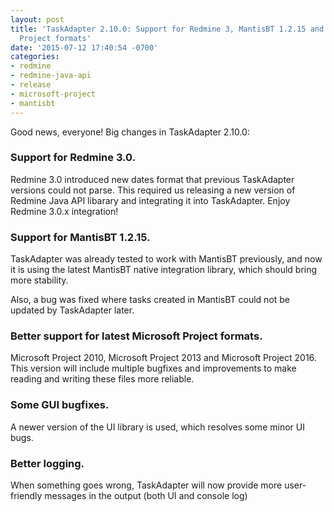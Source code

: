 ```yaml
---
layout: post
title: 'TaskAdapter 2.10.0: Support for Redmine 3, MantisBT 1.2.15 and latest Microsoft
  Project formats'
date: '2015-07-12 17:40:54 -0700'
categories:
- redmine
- redmine-java-api
- release
- microsoft-project
- mantisbt
---
```

<p>Good news, everyone! Big changes in TaskAdapter 2.10.0:</p>

### Support for Redmine 3.0.

Redmine 3.0 introduced new dates format that previous TaskAdapter versions could not parse.
This required us releasing a new version of Redmine Java API libarary and integrating it into TaskAdapter.
Enjoy Redmine 3.0.x integration!

### Support for MantisBT 1.2.15.

TaskAdapter was already tested to work with MantisBT previously, and now it is using the latest MantisBT
native integration library, which should bring more stability.

Also, a bug was fixed where tasks created in MantisBT could not be updated by TaskAdapter later.

### Better support for latest Microsoft Project formats.

Microsoft Project 2010, Microsoft Project 2013 and Microsoft Project 2016.
This version will include multiple bugfixes and improvements to make reading and writing these files more reliable.

### Some GUI bugfixes.

A newer version of the UI library is used, which resolves some minor UI bugs.

### Better logging.

When something goes wrong, TaskAdapter will now provide more user-friendly messages in the output (both UI and console log)
